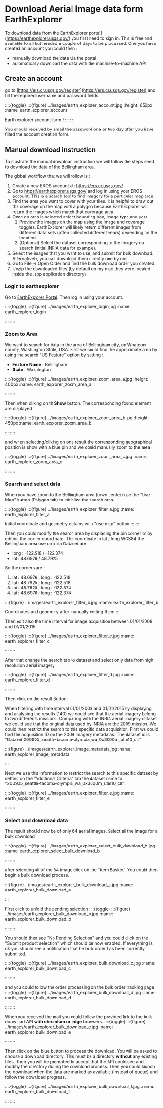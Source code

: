 # Download Aerial Image data form EarthExplorer

To download data from the EarthExplorer portal](https://earthexplorer.usgs.gov/) you first need to sign in. This is free and available to all but needed a couple of days to be processed. One you have created an account you could then :

* manually download the data via the portal
* automatically download the data with the machine-to-machine API

## Create an account 

go to [https://ers.cr.usgs.gov/register](https://ers.cr.usgs.gov/register) and fill the required username and password fields. 

::::{toggle}
:::{figure} ../images/earth_explorer_account.jpg
:height: 650px
:name: earth_explorer_account

Earth explorer account form !
:::
::::

You should received by email the password one or two day after you have filled the account creation form. 

## Manual download instruction 

To illustrate the manual download instruction we will follow the steps need to download the data of the Bellingham area.

The global workflow that we will follow is : 
1. Create a new EROS account at: https://ers.cr.usgs.gov/
2. Go to https://earthexplorer.usgs.gov/ and log in using your EROS account. This is a search tool to find imagery for a particular map area.
3. Find the area you want to cover with your tiles. 
   It is helpful to draw out the coverage on the map with a polygon because EarthExplorer will return the images which match that coverage area.
4. Once an area is selected select bounding box, image type and year
   1. Preview the images on the map using the image and coverage toggles. EarthExplorer will likely return different images from different data sets (often
      collected different years) depending on the location.
   2. (Optional) Select the dataset corresponding to the imagery ou search (initial INRIA data for example).
5. Select the images that you want to use, and submit for bulk download. Alternatively, you can download them directly one by one.
6. Go to File -> Open Order and find the bulk download order you created.
7. Unzip the downloaded files (by default on my mac they were located inside the .app application directory)



### Login to earthexplorer

Go to [EarthExplorer Portal](https://earthexplorer.usgs.gov/). Then log in using your account. 

::::{toggle}
:::{figure} ../images/earth_explorer_login.jpg
:name: earth_explorer_login

:::
::::


### Zoom to Area

We want to search for data in the area of Bellingham city, on Whatcom county, Washington State, USA.
First we could find the approximate area by using the search "US Feature" option by setting :

* **Feature Name** :  Bellingham
* **State** : Washington

::::{toggle}
:::{figure} ../images/earth_explorer_zoom_area_a.jpg
:height: 400px
:name: earth_explorer_zoom_area_a

:::
::::

Then when cliking on th **Show** button. The corresponding found element are displayed

::::{toggle}
:::{figure} ../images/earth_explorer_zoom_area_b.jpg
:height: 450px
:name: earth_explorer_zoom_area_b

:::
::::

and when selecting/cliking on one result the corresponding geographical position is show with a blue pin and we could manually zoom to the area

::::{toggle}
:::{figure} ../images/earth_explorer_zoom_area_c.jpg
:name: earth_explorer_zoom_area_c

:::
::::

### Search and select data

When you have zoom to the Bellingham area (town center) use the "Use Map" button (Polygon tab) to initialize the search area. 

::::{toggle}
:::{figure} ../images/earth_explorer_filter_a.jpg
:name: earth_explorer_filter_a

Initial coordinate and geometry obtains with "use map" button
:::
::::

Then you could modify the search area by displacing the pin corner or by editing the corner coordinate. 
The coordinate in lat / long WGS84 the Bellingham area use on Inria Dataset are
* long : -122.518 / -122.374
* lat : 48.6976 / 48.7925 

So the corners are :
1. lat : 48.6976 ; long : -122.518
2. lat : 48.7925 ; long : -122.518
3. lat : 48.7925 ; long : -122.374
4. lat : 48.6976 ; long : -122.374

:::{figure} ../images/earth_explorer_filter_b.jpg
:name: earth_explorer_filter_b

Coordinates and geometry after manually editing them
:::

Then edit also the time interval for image acquisition between 01/01/2008 and 01/01/2015. 

::::{toggle}
:::{figure} ../images/earth_explorer_filter_c.jpg
:name: earth_explorer_filter_c

:::
::::

After that change the search tab to dataset and select only data from high resolution aerial imagery

::::{toggle}
:::{figure} ../images/earth_explorer_filter_d.jpg
:name: earth_explorer_filter_d

:::
::::

Then click on the result Button.

When filtering with time interval 01/01/2008 and 01/01/2015 by displaying and analysing the results (140) we could see that the aerial imagery belong to two differents missions. 
Comparing with the INRIA aerial imagery dataset we could see that the original data used by INRIA are the 2009 mission. We could then restrict the search to this specific data acquisition. First we could find the acquisition ID on the 2009 imagery metadatas.
The dataset id is "Dataset	200905_seattle-tacoma-olympia_wa_0x3000m_utm10_clr"

:::{figure} ../images/earth_explorer_image_metadata.jpg
:name: earth_explorer_image_metadata

:::

Next we use this information to restrict the search to this specific dataset by setting on the "Additional Criteria" tab the dataset name to "200905_seattle-tacoma-olympia_wa_0x3000m_utm10_clr". 

::::{toggle}
:::{figure} ../images/earth_explorer_filter_e.jpg
:name: earth_explorer_filter_e

:::
::::


### Select and download data

The result should now be of only 64 aerial images. Select all the image for a bulk download

::::{toggle}
:::{figure} ../images/earth_explorer_select_bulk_download_b.jpg
:name: earth_explorer_select_bulk_download_b

:::
::::

after selecting all of the 64 image click on the "Item Basket". You could then begin a bulk download process.

:::{figure} ../images/earth_explorer_bulk_download_a.jpg
:name: earth_explorer_bulk_download_a

:::

First click to unfold the pending selection
::::{toggle}
:::{figure} ../images/earth_explorer_bulk_download_b.jpg
:name: earth_explorer_bulk_download_b

:::
::::

You should then see "No Pending Selection" and you could click on the "Submit product selection" which should be now enabled.
If everything is ok you should see a notification that he bulk order has been correctly submitted.

::::{toggle}
:::{figure} ../images/earth_explorer_bulk_download_c.jpg
:name: earth_explorer_bulk_download_c

:::
::::

and you could follow the order processing on the bulk order tracking page
::::{toggle}
:::{figure} ../images/earth_explorer_bulk_download_d.jpg
:name: earth_explorer_bulk_download_d

:::
::::

When you received the mail you could follow the provided link to the bulk donwload API **with chromium or edge** browsers. 
::::{toggle}
:::{figure} ../images/earth_explorer_bulk_download_e.jpg
:name: earth_explorer_bulk_download_e

:::
::::

Then click on the blue button to process the download. You will be asked to choose a download directory. This must be a directory **without** any existing files. Then you will be prompted to accept that the API could see and modifiy the directory during the download process.
Then you could launch the download when the data are marked as available (instead of queue) and follow the download progress.

::::{toggle}
:::{figure} ../images/earth_explorer_bulk_download_f.jpg
:name: earth_explorer_bulk_download_f

:::
::::

